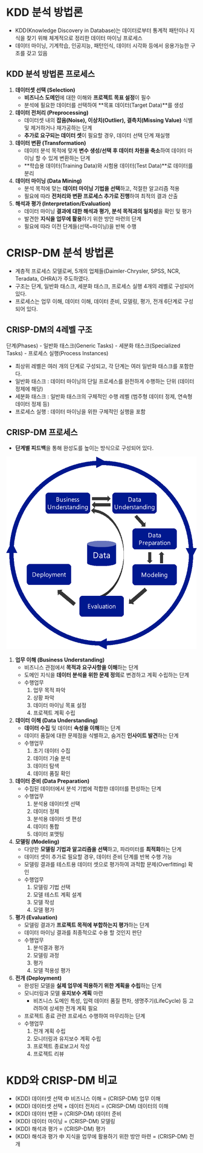# KDD 분석 방법론

- KDD(Knowledge Discovery in Database)는 데이터로부터 통계적 패턴이나 지식을 찾기 위해 체계적으로 정리한 데이터 마이닝 프로세스
- 데이터 마이닝, 기계학습, 인공지능, 패턴인식, 데이터 시각화 등에서 응용가능한 구조를 갖고 있음

## KDD 분석 방법론 프로세스

1. **데이터셋 선택 (Selection)**
    - **비즈니스 도메인**에 대한 이해와 **프로젝트 목표 설정**이 필수
    - 분석에 필요한 데이터를 선택하여 **목표 데이터(Target Data)**를 생성
2. **데이터 전처리 (Preprocessing)**
    - 데이터셋 내의 **잡음(Noise), 이상치(Outlier), 결측치(Missing Value)** 식별 및 제거하거나 재가공하는 단계
    - **추가로 요구되는 데이터 셋**이 필요할 경우, 데이터 선택 단계 재실행
3. **데이터 변환 (Transformation)**
    - 데이터 분석 목적에 맞게 **변수 생성/선택 후 데이터 차원을 축소**하여 데이터 마이닝 할 수 있게 변환하는 단계
    - **학습용 데이터(Training Data)와 시험용 데이터(Test Data)**로 데이터를 분리
4. **데이터 마이닝 (Data Mining)**
    - 분석 목적에 맞는 **데이터 마이닝 기법을 선택**하고, 적절한 알고리즘 적용
    - 필요에 따라 **전처리와 변환 프로세스 추가로 진행**하여 최적의 결과 산출
5. **해석과 평가 (Interpretation/Evaluation)**
    - 데이터 마이닝 **결과에 대한 해석과 평가, 분석 목적과의 일치성**을 확인 및 평가
    - 발견한 **지식을 업무에 활용**하기 위한 방안 마련의 단계
    - 필요에 따라 이전 단계들(선택~마이닝)을 반복 수행

# CRISP-DM 분석 방법론

- 계층적 프로세스 모델로써, 5개의 업체들(Daimler-Chrysler, SPSS, NCR, Teradata, OHRA)가 주도하였다.
- 구조는 단계, 일반화 태스크, 세분화 태스크, 프로세스 실행 4개의 레벨로 구성되어 있다.
- 프로세스는 업무 이해, 데이터 이해, 데이터 준비, 모델링, 평가, 전개 6단계로 구성되어 있다.

## CRISP-DM의 4레벨 구조

단계(Phases) - 일반화 태스크(Generic Tasks) - 세분화 태스크(Specialized Tasks) - 프로세스 실행(Process Instances)

- 최상위 레벨은 여러 개의 단계로 구성되고, 각 단계는 여러 일반화 태스크를 포함한다.
- 일반화 태스크 : 데이터 마이닝의 단일 프로세스를 완전하게 수행하는 단위 (데이터 정제에 해당)
- 세분화 태스크 : 일반화 태스크의 구체적인 수행 레벨 (범주형 데이터 정제, 연속형 데이터 정제 등)
- 프로세스 실행 : 데이터 마이닝을 위한 구체적인 실행을 포함

## CRISP-DM 프로세스

- **단계별 피드백**을 통해 완성도를 높이는 방식으로 구성되어 있다.

![CRISP-DM_process](./CRISP-DM.png)

1. **업무 이해 (Business Understanding)**
    - 비즈니스 관점에서 **목적과 요구사항을 이해**하는 단계
    - 도메인 지식을 **데이터 분석을 위한 문제 정의**로 변경하고 계획 수립하는 단계
    - 수행업무
        1. 업무 목적 파악
        2. 상황 파악
        3. 데이터 마이닝 목표 설정
        4. 프로젝트 계획 수립
2. **데이터 이해 (Data Understanding)**
    - **데이터 수집** 및 데이터 **속성을 이해**하는 단계
    - 데이터 품질에 대한 문제점을 식별하고, 숨겨진 **인사이트 발견**하는 단계
    - 수행업무
        1. 초기 데이터 수집
        2. 데이터 기술 분석
        3. 데이터 탐색
        4. 데이터 품질 확인
3. **데이터 준비 (Data Preparation)**
    - 수집된 데이터에서 분석 기법에 적합한 데이터를 편성하는 단계
    - 수행업무
        1. 분석용 데이터셋 선택
        2. 데이터 정제
        3. 분석용 데이터 셋 편성
        4. 데이터 통합
        5. 데이터 포맷팅
4. **모델링 (Modeling)**
    - 다양한 **모델링 기법과 알고리즘을 선택**하고, 파라미터를 **최적화**하는 단계
    - 데이터 셋이 추가로 필요할 경우, 데이터 준비 단계를 반복 수행 가능
    - 모델링 결과를 테스트용 데이터 셋으로 평가하여 과적합 문제(Overfitting) 확인
    - 수행업무
        1. 모델링 기법 선택
        2. 모델 테스트 계획 설계
        3. 모델 작성
        4. 모델 평가
5. **평가 (Evaluation)**
    - 모델링 결과가 **프로젝트 목적에 부합하는지 평가**하는 단계
    - 데이터 마이닝 결과를 최종적으로 수용 할 것인지 판단
    - 수행업무
        1. 분석결과 평가
        2. 모델링 과정
        3. 평가
        4. 모델 적용성 평가
6. **전개 (Deployment)**
    - 완성된 모델을 **실제 업무에 적용하기 위한 계획을 수립**하는 단계
    - 모니터링과 모델 **유지보수 계획** 마련
        - 비즈니스 도메인 특성, 입력 데이터 품질 편차, 생명주기(LifeCycle) 등 고려하여 상세한 전개 계획 필요
    - 프로젝트 종료 관련 프로세스 수행하여 마무리하는 단계
    - 수행업무
        1. 전개 계획 수립
        2. 모니터링과 유지보수 계획 수립
        3. 프로젝트 종료보고서 작성
        4. 프로젝트 리뷰

# KDD와 CRISP-DM 비교

- (KDD) 데이터셋 선택 中 비즈니스 이해 = (CRISP-DM) 업무 이해
- (KDD) 데이터셋 선택 + 데이터 전처리 = (CRISP-DM) 데이터의 이해
- (KDD) 데이터 변환 = (CRISP-DM) 데이터 준비
- (KDD) 데이터 마이닝 = (CRISP-DM) 모델링
- (KDD) 해석과 평가 = (CRISP-DM) 평가
- (KDD) 해석과 평가 中 지식을 업무에 활용하기 위한 방안 마련 = (CRISP-DM) 전개